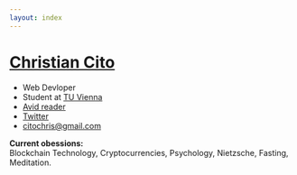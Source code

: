 ```yaml
---
layout: index
---
```


<h1 class="site-title"><a href="{{ site.url }}">Christian Cito</a></h1>
<ul class="site-list">
  <li>Web Devloper</li>
  <li>Student at <a href="http://www.informatik.tuwien.ac.at">TU Vienna</a></li>
  <li><a href="{{ site.url }}/reading">Avid reader</a></li>
  <li><a href="https://twitter.com/{{ site.twitter }}">Twitter</a></li>
  <li><a href="mailto:citochris@gmail.com">citochris@gmail.com</a></li>
</ul>

**Current obessions:**<br>
Blockchain Technology, Cryptocurrencies, Psychology, Nietzsche, Fasting, Meditation.
